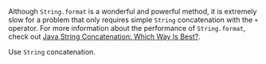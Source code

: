 Although `String.format` is a wonderful and powerful method, it is extremely slow for a problem that only requires simple `String` concatenation with the `+` operator.
For more information about the performance of `String.format`, check out [Java String Concatenation: Which Way Is Best?](https://redfin.engineering/java-string-concatenation-which-way-is-best-8f590a7d22a8).

Use `String` concatenation.
